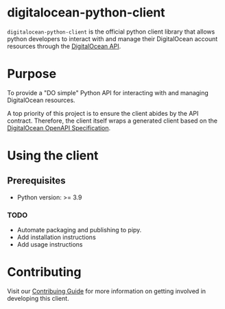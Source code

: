 # digitalocean-python-client

`digitalocean-python-client` is the official python client library that allows
python developers to interact with and manage their DigitalOcean account
resources through the
[DigitalOcean API](https://developers.digitalocean.com/documentation/v2/).

# Purpose

To provide a "DO simple" Python API for interacting with and managing
DigitalOcean resources.

A top priority of this project is to ensure the client abides by the API
contract. Therefore, the client itself wraps a generated client based
on the [DigitalOcean OpenAPI Specification](https://github.com/digitalocean/openapi).

# Using the client
## Prerequisites

* Python version: >= 3.9

### TODO
* Automate packaging and publishing to pipy.
* Add installation instructions
* Add usage instructions

# Contributing

Visit our [Contribuing Guide](CONTRIBUTING.md) for more information on getting involved in developing this client.
